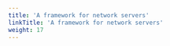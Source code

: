 ```yaml
---
title: 'A framework for network servers'
linkTitle: 'A framework for network servers'
weight: 17
---
```

